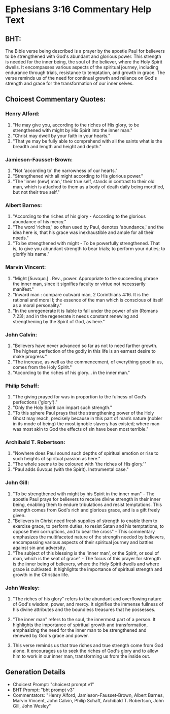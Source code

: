 # Ephesians 3:16 Commentary Help Text

## BHT:
The Bible verse being described is a prayer by the apostle Paul for believers to be strengthened with God's abundant and glorious power. This strength is needed for the inner being, the soul of the believer, where the Holy Spirit dwells. It encompasses various aspects of the spiritual journey, including endurance through trials, resistance to temptation, and growth in grace. The verse reminds us of the need for continual growth and reliance on God's strength and grace for the transformation of our inner selves.

## Choicest Commentary Quotes:
### Henry Alford:
1) "He may give you, according to the riches of His glory, to be strengthened with might by His Spirit into the inner man." 
2) "Christ may dwell by your faith in your hearts." 
3) "That ye may be fully able to comprehend with all the saints what is the breadth and length and height and depth."

### Jamieson-Fausset-Brown:
1. "Not 'according to' the narrowness of our hearts." 
2. "Strengthened with all might according to His glorious power." 
3. "The 'inner (new) man,' their true self, stands in contrast to their old man, which is attached to them as a body of death daily being mortified, but not their true self."

### Albert Barnes:
1. "According to the riches of his glory - According to the glorious abundance of his mercy."
2. "The word 'riches,' so often used by Paul, denotes 'abundance,' and the idea here is, that his grace was inexhaustible and ample for all their needs."
3. "To be strengthened with might - To be powerfully strengthened. That is, to give you abundant strength to bear trials; to perform your duties; to glorify his name."

### Marvin Vincent:
1. "Might [δυναμει] . Rev., power. Appropriate to the succeeding phrase the inner man, since it signifies faculty or virtue not necessarily manifest."
2. "Inward man : compare outward man, 2 Corinthians 4:16. It is the rational and moral I; the essence of the man which is conscious of itself as a moral personality."
3. "In the unregenerate it is liable to fall under the power of sin (Romans 7:23); and in the regenerate it needs constant renewing and strengthening by the Spirit of God, as here."

### John Calvin:
1. "Believers have never advanced so far as not to need farther growth. The highest perfection of the godly in this life is an earnest desire to make progress." 
2. "The increase, as well as the commencement, of everything good in us, comes from the Holy Spirit." 
3. "According to the riches of his glory... in the inner man."

### Philip Schaff:
1. "The giving prayed for was in proportion to the fulness of God’s perfections ('glory')." 
2. "Only the Holy Spirit can impart such strength." 
3. "To this sphere Paul prays that the strengthening power of the Holy Ghost may reach, precisely because in this part of man’s nature (nobler in its mode of being) the most ignoble slavery has existed; where man was most akin to God the effects of sin have been most terrible."

### Archibald T. Robertson:
1. "Nowhere does Paul sound such depths of spiritual emotion or rise to such heights of spiritual passion as here." 
2. "The whole seems to be coloured with 'the riches of His glory.'" 
3. "Paul adds δυναμε (with the Spirit). Instrumental case."

### John Gill:
1. "To be strengthened with might by his Spirit in the inner man" - The apostle Paul prays for believers to receive divine strength in their inner being, enabling them to endure tribulations and resist temptations. This strength comes from God's rich and glorious grace, and is a gift freely given. 
2. "Believers in Christ need fresh supplies of strength to enable them to exercise grace, to perform duties, to resist Satan and his temptations, to oppose their corruptions, and to bear the cross" - This commentary emphasizes the multifaceted nature of the strength needed by believers, encompassing various aspects of their spiritual journey and battles against sin and adversity. 
3. "The subject of this blessing is the 'inner man', or the Spirit, or soul of man, which is the seat of grace" - The focus of this prayer for strength is the inner being of believers, where the Holy Spirit dwells and where grace is cultivated. It highlights the importance of spiritual strength and growth in the Christian life.

### John Wesley:
1. "The riches of his glory" refers to the abundant and overflowing nature of God's wisdom, power, and mercy. It signifies the immense fullness of his divine attributes and the boundless treasures that he possesses.

2. "The inner man" refers to the soul, the innermost part of a person. It highlights the importance of spiritual growth and transformation, emphasizing the need for the inner man to be strengthened and renewed by God's grace and power.

3. This verse reminds us that true riches and true strength come from God alone. It encourages us to seek the riches of God's glory and to allow him to work in our inner man, transforming us from the inside out.


## Generation Details
- Choicest Prompt: "choicest prompt v1"
- BHT Prompt: "bht prompt v3"
- Commentators: "Henry Alford, Jamieson-Fausset-Brown, Albert Barnes, Marvin Vincent, John Calvin, Philip Schaff, Archibald T. Robertson, John Gill, John Wesley"
